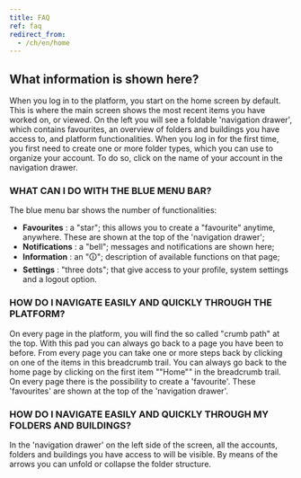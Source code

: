 ```yaml
---
title: FAQ
ref: faq
redirect_from:
  - /ch/en/home
---
```


## What information is shown here?
When you log in to the platform, you start on the home screen by default. This is where the main screen shows the most recent items you have worked on, or viewed. On the left you will see a foldable 'navigation drawer', which contains favourites, an overview of folders and buildings you have access to, and platform functionalities. When you log in for the first time, you first need to create one or more folder types, which you can use to organize your account. To do so, click on the name of your account in the navigation drawer.

### WHAT CAN I DO WITH THE BLUE MENU BAR?
The blue menu bar shows the number of functionalities:
- **Favourites** : a "star"; this allows you to create a "favourite" anytime, anywhere. These are shown at the top of the 'navigation drawer';
- **Notifications** : a "bell"; messages and notifications are shown here;
- **Information** : an "🛈"; description of available functions on that page;
- **Settings** : "three dots"; that give access to your profile, system settings and a logout option.


### HOW DO I NAVIGATE EASILY AND QUICKLY THROUGH THE PLATFORM?
On every page in the platform, you will find the so called "crumb path" at the top. With this pad you can always go back to a page you have been to before. From every page you can take one or more steps back by clicking on one of the items in this breadcrumb trail. You can always go back to the home page by clicking on the first item ""Home"" in the breadcrumb trail. On every page there is the possibility to create a 'favourite'. These 'favourites' are shown at the top of the 'navigation drawer'.


### HOW DO I NAVIGATE EASILY AND QUICKLY THROUGH MY FOLDERS AND BUILDINGS?
In the 'navigation drawer' on the left side of the screen, all the accounts, folders and buildings you have access to will be visible. By means of the arrows you can unfold or collapse the folder structure.